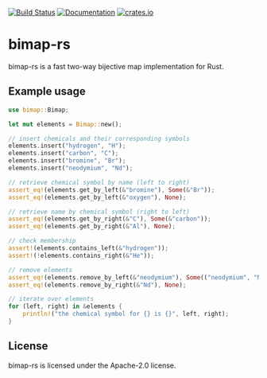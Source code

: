 [![Build Status](https://travis-ci.org/wrieger93/bimap-rs.svg?branch=master)](https://travis-ci.org/wrieger93/bimap-rs)
[![Documentation](https://docs.rs/bimap/badge.svg)](https://docs.rs/bimap/)
[![crates.io](https://img.shields.io/crates/v/bimap.svg)](https://crates.io/crates/bimap)

# bimap-rs
bimap-rs is a fast two-way bijective map implementation for Rust.

## Example usage

```rust
use bimap::Bimap;

let mut elements = Bimap::new();

// insert chemicals and their corresponding symbols
elements.insert("hydrogen", "H");
elements.insert("carbon", "C");
elements.insert("bromine", "Br");
elements.insert("neodymium", "Nd");

// retrieve chemical symbol by name (left to right)
assert_eq!(elements.get_by_left(&"bromine"), Some(&"Br"));
assert_eq!(elements.get_by_left(&"oxygen"), None);

// retrieve name by chemical symbol (right to left)
assert_eq!(elements.get_by_right(&"C"), Some(&"carbon"));
assert_eq!(elements.get_by_right(&"Al"), None);

// check membership
assert!(elements.contains_left(&"hydrogen"));
assert!(!elements.contains_right(&"He"));

// remove elements
assert_eq!(elements.remove_by_left(&"neodymium"), Some(("neodymium", "Nd")));
assert_eq!(elements.remove_by_right(&"Nd"), None);

// iterate over elements
for (left, right) in &elements {
    println!("the chemical symbol for {} is {}", left, right);
}
```

## License

bimap-rs is licensed under the Apache-2.0 license.
